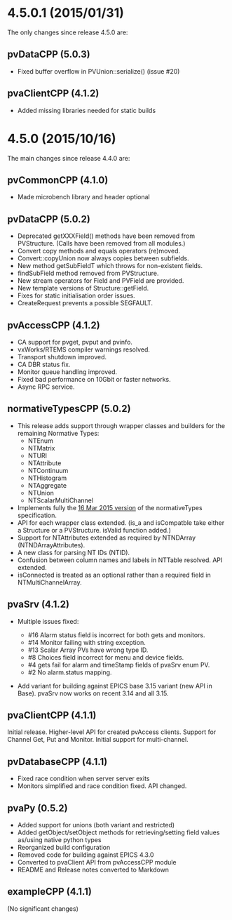 4.5.0.1 (2015/01/31)
==================

The only changes since release 4.5.0 are:

pvDataCPP (5.0.3)
-----------------

* Fixed buffer overflow in PVUnion::serialize() (issue #20)


pvaClientCPP (4.1.2)
--------------------

* Added missing libraries needed for static builds


4.5.0 (2015/10/16)
==================

The main changes since release 4.4.0 are:


pvCommonCPP (4.1.0)
-------------------

* Made microbench library and header optional


pvDataCPP (5.0.2)
-----------------

* Deprecated getXXXField() methods have been removed from PVStructure.
  (Calls have been removed from all modules.)
* Convert copy methods and equals operators (re)moved.
* Convert::copyUnion now always copies between subfields.
* New method getSubFieldT which throws for non-existent fields.
* findSubField method removed from PVStructure.
* New stream operators for Field and PVField are provided.
* New template versions of Structure::getField.
* Fixes for static initialisation order issues.
* CreateRequest prevents a possible SEGFAULT.


pvAccessCPP (4.1.2)
-------------------

* CA support for pvget, pvput and pvinfo.
* vxWorks/RTEMS compiler warnings resolved.
* Transport shutdown improved.
* CA DBR status fix.
* Monitor queue handling improved.
* Fixed bad performance on 10Gbit or faster networks.
* Async RPC service.


normativeTypesCPP (5.0.2)
-------------------------

* This release adds support through wrapper classes and builders for the
 remaining Normative Types:
    * NTEnum
    * NTMatrix
    * NTURI
    * NTAttribute
    * NTContinuum
    * NTHistogram
    * NTAggregate
    * NTUnion
    * NTScalarMultiChannel
* Implements fully the
[16 Mar 2015 version](http://epics-pvdata.sourceforge.net/alpha/normativeTypes/normativeTypes_20150316.html)
 of the normativeTypes specification.
* API for each wrapper class extended. (is_a and isCompatble take either a
  Structure or a PVStructure. isValid function added.)
* Support for NTAttributes extended as required by NTNDArray
  (NTNDArrayAttributes).
* A new class for parsing NT IDs (NTID).
* Confusion between column names and labels in NTTable resolved. API extended.
* isConnected is treated as an optional rather than a required field in
  NTMultiChannelArray.


pvaSrv (4.1.2)
--------------

* Multiple issues fixed:

    * #16 Alarm status field is incorrect for both gets and monitors.
    * #14 Monitor failing with string exception.
    * #13 Scalar Array PVs have wrong type ID.
    * #8 Choices field incorrect for menu and device fields.
    * #4 gets fail for alarm and timeStamp fields of pvaSrv enum PV.
    * #2 No alarm.status mapping.

* Add variant for building against EPICS base 3.15 variant (new API in Base).
  pvaSrv now works on recent 3.14 and all 3.15.


pvaClientCPP (4.1.1)
--------------------

Initial release. Higher-level API for created pvAccess clients. Support for Channel Get, Put and Monitor. Initial support for multi-channel.  


pvDatabaseCPP (4.1.1)
---------------------

* Fixed race condition when server server exits
* Monitors simplified and race condition fixed. API changed.


pvaPy (0.5.2)
-------------

* Added support for unions (both variant and restricted)
* Added getObject/setObject methods for retrieving/setting field values
  as/using native python types
* Reorganized build configuration
* Removed code for building against EPICS 4.3.0
* Converted to pvaClient API from pvAccessCPP module
* README and Release notes converted to Markdown


exampleCPP (4.1.1)
------------------

(No significant changes)
